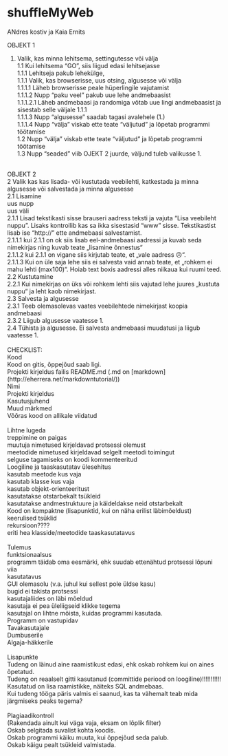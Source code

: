 # shuffleMyWeb

ANdres kostiv ja Kaia Ernits

OBJEKT 1<br>
1.	Valik, kas minna lehitsema, settingutesse või välja<br>
1.1 Kui lehitsema “GO”, siis liigud edasi lehitsejasse<br>
1.1.1 Lehitseja pakub lehekülge,<br>
1.1.1 Valik, kas browserisse, uus otsing, algusesse või välja<br>
1.1.1.1 Läheb browserisse peale hüperlingile vajutamist<br>
1.1.1.2 Nupp “paku veel” pakub uue lehe andmebaasist<br>
1.1.1.2.1 Läheb andmebaasi ja randomiga võtab uue lingi andmebaasist ja sisestab selle väljale 1.1.1<br>
1.1.1.3 Nupp “algusesse” saadab tagasi avalehele (1.)<br>
1.1.1.4 Nupp “välja” viskab ette teate “väljutud” ja lõpetab programmi töötamise<br>
1.2 Nupp “välja” viskab ette teate “väljutud” ja lõpetab programmi töötamise<br>
1.3 Nupp “seaded” viib OJEKT 2 juurde, väljund tuleb valikusse 1.<br>
<br>
OBJEKT 2<br>
2 Valik kas kas lisada- või kustutada veebilehti, katkestada ja minna algusesse või salvestada ja minna algusesse<br>
2.1 Lisamine<br>
uus nupp<br>
uus väli<br>
2.1.1 Lisad tekstikasti sisse brauseri aadress teksti ja vajuta “Lisa veebileht nuppu”. Lisaks kontrollib kas sa ikka sisestasid “www” sisse. Tekstikastist lisab ise “http://” ette andmebaasi salvestamist.<br>
2.1.1.1 kui 2.1.1 on ok siis lisab eel-andmebaasi aadressi ja kuvab seda nimekirjas ning kuvab teate „lisamine õnnestus“<br>
2.1.1.2 kui 2.1.1 on vigane siis kirjutab teate, et „vale aadress ☹“.<br>
2.1.1.3 Kui on üle saja lehe siis ei salvesta vaid annab teate, et „rohkem ei mahu lehti (max100)“. Hoiab text boxis aadressi alles niikaua kui ruumi teed.<br>
2.2 Kustutamine<br>
2.2.1 Kui nimekirjas on üks või rohkem lehti siis vajutad lehe juures „kustuta nuppu“ ja leht kaob nimekirjast.<br>
2.3 Salvesta ja algusesse<br>
2.3.1 Teeb olemasolevas vaates veebilehtede nimekirjast koopia andmebaasi<br>
2.3.2 Liigub algusesse vaatesse 1.<br>
2.4 Tühista ja algusesse. Ei salvesta andmebaasi muudatusi ja liigub vaatesse 1.<br>
<br>
CHECKLIST:<br>
Kood <br>
Kood on gitis, õppejõud saab ligi.<br>
Projekti kirjeldus failis README.md (.md on [markdown](http://eherrera.net/markdowntutorial/))<br>
Nimi<br>
Projekti kirjeldus<br>
Kasutusjuhend<br>
Muud märkmed<br>
Võõras kood on allikale viidatud<br>
<br>
Lihtne lugeda<br>
treppimine on paigas<br>
muutuja nimetused kirjeldavad protsessi olemust<br>
meetodide nimetused kirjeldavad selgelt meetodi toimingut<br>
selguse tagamiseks on koodi kommenteeritud<br>
Loogiline ja taaskasutatav ülesehitus<br>
kasutab meetode kus vaja<br>
kasutab klasse kus vaja<br>
kasutab objekt-orienteeritust<br>
kasutatakse otstarbekalt tsükleid<br>
kasutatakse andmestruktuure ja käideldakse neid otstarbekalt<br>
Kood on kompaktne (lisapunktid, kui on näha erilist läbimõeldust)<br>
keerulised tsüklid<br>
rekursioon????<br>
eriti hea klasside/meetodide taaskasutatavus<br>
<br>
Tulemus<br>
funktsionaalsus<br>
programm täidab oma eesmärki, ehk suudab ettenähtud protsessi lõpuni viia<br>
kasutatavus<br>
GUI olemasolu (v.a. juhul kui sellest pole üldse kasu)<br>
bugid ei takista protsessi<br>
kasutajaliides on läbi mõeldud<br>
kasutaja ei pea üleliigseid klikke tegema<br>
kasutajal on lihtne mõista, kuidas programmi kasutada.<br>
Programm on vastupidav<br>
Tavakasutajale<br>
Dumbuserile<br>
Algaja-häkkerile<br>
<br>
Lisapunkte<br>
Tudeng on läinud aine raamistikust edasi, ehk oskab rohkem kui on aines õpetatud.<br>
Tudeng on reaalselt gitti kasutanud (committide periood on loogiline)!!!!!!!!!!!<br>
Kasutatud on lisa raamistikke, näiteks SQL andmebaas.<br>
Kui tudeng tööga päris valmis ei saanud, kas ta vähemalt teab mida järgmiseks peaks tegema?<br>
<br>
Plagiaadikontroll<br>
(Rakendada ainult kui väga vaja, eksam on lõplik filter)<br>
Oskab selgitada suvalist kohta koodis.<br>
Oskab programmi käiku muuta, kui õppejõud seda palub.<br>
Oskab käigu pealt tsükleid valmistada.<br>
